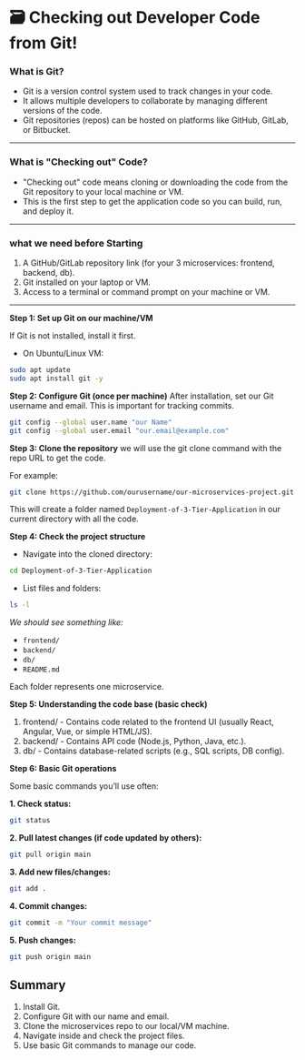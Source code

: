 # 🗃️ Checking out Developer Code from Git!

### What is Git?
- Git is a version control system used to track changes in your code.
- It allows multiple developers to collaborate by managing different versions of the code.
- Git repositories (repos) can be hosted on platforms like GitHub, GitLab, or Bitbucket.

---

### What is "Checking out" Code?
- "Checking out" code means cloning or downloading the code from the Git repository to your local machine or VM.
- This is the first step to get the application code so you can build, run, and deploy it.

---

### what we need before Starting
1. A GitHub/GitLab repository link (for your 3 microservices: frontend, backend, db).
2. Git installed on your laptop or VM.
3. Access to a terminal or command prompt on your machine or VM.
   
---

**Step 1: Set up Git on our machine/VM**

If Git is not installed, install it first.
- On Ubuntu/Linux VM:
```bash
sudo apt update
sudo apt install git -y
```

**Step 2: Configure Git (once per machine)**
After installation, set our Git username and email. This is important for tracking commits.

```bash
git config --global user.name "our Name"
git config --global user.email "our.email@example.com"
```

**Step 3: Clone the repository**
we will use the git clone command with the repo URL to get the code.

For example:

```bash
git clone https://github.com/ourusername/our-microservices-project.git
```
This will create a folder named `Deployment-of-3-Tier-Application` in our current directory with all the code.

**Step 4: Check the project structure**
- Navigate into the cloned directory:

```bash
cd Deployment-of-3-Tier-Application
```

- List files and folders:

```bash
ls -l
```

*We should see something like:*

- `frontend/`
- `backend/`
- `db/`
- `README.md`

Each folder represents one microservice.

**Step 5: Understanding the code base (basic check)**

1. frontend/ - Contains code related to the frontend UI (usually React, Angular, Vue, or simple HTML/JS).
2. backend/ - Contains API code (Node.js, Python, Java, etc.).
3. db/ - Contains database-related scripts (e.g., SQL scripts, DB config).

**Step 6: Basic Git operations**

Some basic commands you’ll use often:

**1. Check status:**

```bash
git status
```

**2. Pull latest changes (if code updated by others):**

```bash
git pull origin main
```

**3. Add new files/changes:**

```bash
git add .
```

**4. Commit changes:**

``` bash
git commit -m "Your commit message"
```

**5. Push changes:**

```bash
git push origin main
```

## Summary 
1. Install Git.
2. Configure Git with our name and email.
3. Clone the microservices repo to our local/VM machine.
4. Navigate inside and check the project files.
5. Use basic Git commands to manage our code.

